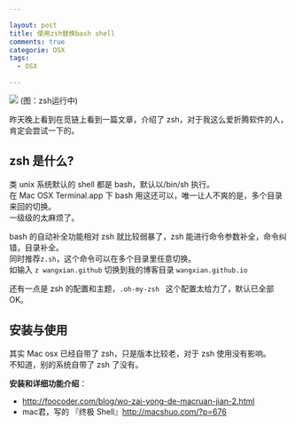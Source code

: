 ```yaml
---

layout: post
title: 使用zsh替换bash shell
comments: true
categorie: OSX
tags:
  - OSX

---
```

![](http://ww1.sinaimg.cn/mw690/493b785ajw1e6wqvzgfynj20j807djsd.jpg)
(图：zsh运行中)

昨天晚上看到在觅链上看到一篇文章，介绍了 zsh，对于我这么爱折腾软件的人，<br />
肯定会尝试一下的。


## zsh 是什么?

类 unix 系统默认的 shell 都是 bash，默认以/bin/sh 执行。<br />
在 Mac OSX Terminal.app 下 bash 用这还可以，唯一让人不爽的是，多个目录来回的切换。<br />
一级级的太麻烦了。

bash 的自动补全功能相对 zsh 就比较弱暴了，zsh 能进行命令参数补全，命令纠错，目录补全。<br />
同时推荐`z.sh`，这个命令可以在多个目录里任意切换。<br />
如输入 `z wangxian.github` 切换到我的博客目录 `wangxian.github.io`

还有一点是 zsh 的配置和主题，`.oh-my-zsh ` 这个配置太给力了，默认已全部 OK。


## 安装与使用

其实 Mac osx 已经自带了 zsh，只是版本比较老，对于 zsh 使用没有影响。<br />
不知道，别的系统自带了 zsh 了没有。

**安装和详细功能介绍**：
- <http://foocoder.com/blog/wo-zai-yong-de-macruan-jian-2.html>
- mac君，写的 『终极 Shell』<http://macshuo.com/?p=676>


